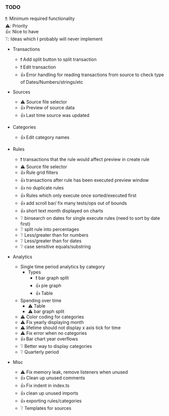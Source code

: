 ### TODO
❗: Minimum required functionality  
⚠️: Priority  
👍: Nice to have  
❔: Ideas which I probably will never implement


- Transactions
    - ❗ Add split button to split transaction
    - ❗ Edit transaction
    - 👍 Error handling for reading transactions from source to check type of Dates/Numbers/strings/etc


- Sources
    - ⚠️ Source file selector
    - 👍 Preview of source data
    - 👍 Last time source was updated

- Categories
    - 👍 Edit category names

- Rules
    - ❗ transactions that the rule would affect preview in create rule
    - ⚠️ Source file selector
    - 👍 Rule grid filters
    - 👍 transactions after rule has been executed preview window
    - 👍 no duplicate rules
    - 👍 Rules which only execute once sorted/executed first
    - 👍 add scroll bar/ fix many tests/ops out of bounds
    - 👍 short text month displayed on charts
    - ❔ binsearch on dates for single execute rules (need to sort by date first)
    - ❔ split rule into percentages
    - ❔ Less/greater than for numbers
    - ❔ Less/greater than for dates
    - ❔ case sensitive equals/substring

- Analytics
    - Single time period analytics by category
        - Types
            - ❗ bar graph split
            - 👍 pie graph
            - 👍 Table
    - Spending over time
        - ⚠️ Table
        - ⚠️ bar graph split
    - ⚠️ Color coding for categories
    - ⚠️ Fix yearly displaying month
    - ⚠️ lifetime should not display x axis tick for time
    - ⚠️ Fix error when no categories
    - 👍 Bar chart year overflows
    - ❔ Better way to display categories
    - ❔ Quarterly period

- Misc
    - ⚠️ Fix memory leak, remove listeners when unused
    - 👍 Clean up unused comments
    - 👍 Fix indent in index.ts
    - 👍 clean up unused imports
    - 👍 exporting rules/categories
    - ❔ Templates for sources